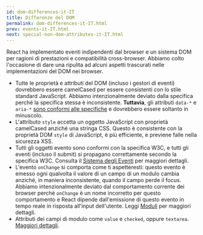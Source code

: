 ```yaml
---
id: dom-differences-it-IT
title: Differenze del DOM
permalink: dom-differences-it-IT.html
prev: events-it-IT.html
next: special-non-dom-attributes-it-IT.html
---
```


React ha implementato eventi indipendenti dal browser e un sistema DOM per ragioni di prestazioni e compatibilità cross-browser. Abbiamo colto l'occasione di dare una ripulita ad alcuni aspetti trascurati nelle implementazioni del DOM nei browser.

* Tutte le proprietà e attributi del DOM (incluso i gestori di eventi) dovrebbero essere camelCased per essere consistenti con lo stile standard JavaScript. Abbiamo intenzionalmente deviato dalla specifica perché la specifica stessa è inconsistente. **Tuttavia**, gli attributi `data-*` e `aria-*` [sono conformi alle specifiche](https://developer.mozilla.org/en-US/docs/Web/HTML/Global_attributes#data-*) e dovrebbero essere soltanto in minuscolo.
* L'attributo `style` accetta un oggetto JavaScript con proprietà camelCased anziché una stringa CSS. Questo è consistente con la proprietà DOM `style` di JavaScript, è più efficiente, e previene falle nella sicurezza XSS.
* Tutti gli oggetti evento sono conformi con la specifica W3C, e tutti gli eventi (incluso il submit) si propagano correttamente secondo la specifica W3C. Consulta il [Sistema degli Eventi](/docs/events.html) per maggiori dettagli.
* L'evento `onChange` si comporta come ti aspetteresti: questo evento è emesso ogni qualvolta il valore di un campo di un modulo cambia anziché, in maniera inconsistente, quando il campo perde il focus. Abbiamo intenzionalmente deviato dal comportamento corrente dei browser perché `onChange` è un nome incorretto per questo comportamento e React dipende dall'emissione di questo evento in tempo reale in risposta all'input dell'utente. Leggi [Moduli](/docs/forms.html) per maggiori dettagli.
* Attributi dei campi di modulo come `value` e `checked`, oppure `textarea`. [Maggiori dettagli](/docs/forms.html).
